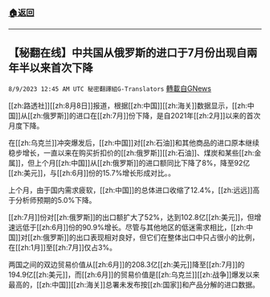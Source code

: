 ###  [:house:返回](README.md)
---


## 【秘翻在线】中共国从俄罗斯的进口于7月份出现自兩年半以来首次下降
`8/9/2023 12:45 AM UTC 秘密翻譯組G-Translators` [轉載自GNews](https://gnews.org/articles/1536330)

[[zh:路透社]][[zh:8月8日]]报道，根据[[zh:中国]][[zh:海关]]数据显示，[[zh:中国]]从[[zh:俄罗斯]]的进口在[[zh:7月]]份下降，是自2021年[[zh:2月]]以来的首次月度下降。

在[[zh:乌克兰]]冲突爆发后，[[zh:中国]]对[[zh:石油]]和其他商品的进口原本继续稳步增长，一直以来在购买折扣价的[[zh:俄罗斯]][[zh:石油]]、煤炭和某些[[zh:金属]]，但上个月[[zh:中国]]从[[zh:俄罗斯]]的进口额同比下降了8%，降至92亿[[zh:美元]]，与[[zh:6月]]份的15.7%增长形成对比。。

上个月，由于国内需求疲软，[[zh:中国]]的总体进口收缩了12.4%，[[zh:远远]]高于分析师预期的5.0%下降。

[[zh:7月]]份对[[zh:俄罗斯]]的出口额扩大了52%，达到102.8亿[[zh:美元]]，但增速远低于[[zh:6月]]份的90.9%增长。尽管与其他地区的低迷需求相比，[[zh:中国]]对[[zh:俄罗斯]]的出口表现相对良好，但它们在整体出口中只占很小的比例，在[[zh:1月]]至[[zh:7月]]仅占3%。

两国之间的双边贸易价值从[[zh:6月]]的208.3亿[[zh:美元]]降至[[zh:7月]]的194.9亿[[zh:美元]]，而[[zh:6月]]的贸易价值是[[zh:乌克兰]][[zh:战争]]爆发以来最高的，[[zh:中国]][[zh:海关]]总署未发布按[[zh:国家]]和产品分解的进口数据。
